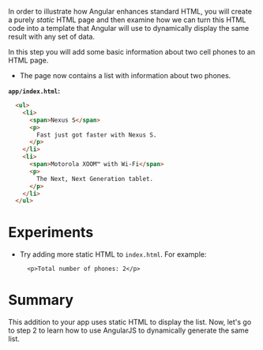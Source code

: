 


In order to illustrate how Angular enhances standard HTML, you will create a purely *static* HTML
page and then examine how we can turn this HTML code into a template that Angular will use to
dynamically display the same result with any set of data.

In this step you will add some basic information about two cell phones to an HTML page.

- The page now contains a list with information about two phones.



**`app/index.html`:**


```html
  <ul>
    <li>
      <span>Nexus S</span>
      <p>
        Fast just got faster with Nexus S.
      </p>
    </li>
    <li>
      <span>Motorola XOOM™ with Wi-Fi</span>
      <p>
        The Next, Next Generation tablet.
      </p>
    </li>
  </ul>
```


# Experiments

* Try adding more static HTML to `index.html`. For example:

        <p>Total number of phones: 2</p>

<!-- @task, "hasDeliverable" : false, "text" : "Add some static HTML to index.html."-->

# Summary

This addition to your app uses static HTML to display the list. Now, let's go to step 2 to learn how to use AngularJS to dynamically generate the same list.


